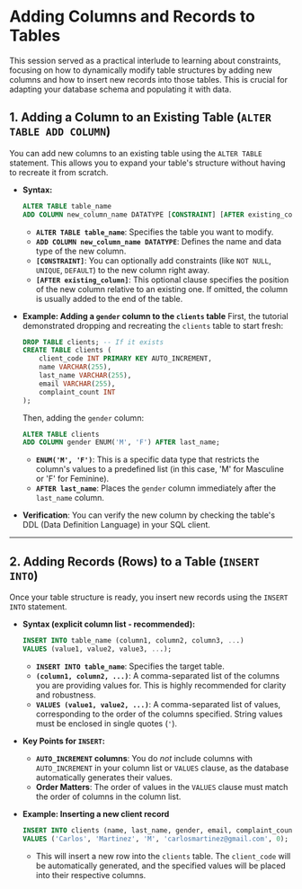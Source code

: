 # Adding Columns and Records to Tables

This session served as a practical interlude to learning about constraints, focusing on how to dynamically modify table structures by adding new columns and how to insert new records into those tables. This is crucial for adapting your database schema and populating it with data.

## 1. Adding a Column to an Existing Table (`ALTER TABLE ADD COLUMN`)

You can add new columns to an existing table using the `ALTER TABLE` statement. This allows you to expand your table's structure without having to recreate it from scratch.

- **Syntax:**

  ```sql
  ALTER TABLE table_name
  ADD COLUMN new_column_name DATATYPE [CONSTRAINT] [AFTER existing_column];
  ```

  - **`ALTER TABLE table_name`**: Specifies the table you want to modify.
  - **`ADD COLUMN new_column_name DATATYPE`**: Defines the name and data type of the new column.
  - **`[CONSTRAINT]`**: You can optionally add constraints (like `NOT NULL`, `UNIQUE`, `DEFAULT`) to the new column right away.
  - **`[AFTER existing_column]`**: This optional clause specifies the position of the new column relative to an existing one. If omitted, the column is usually added to the end of the table.

- **Example: Adding a `gender` column to the `clients` table**
  First, the tutorial demonstrated dropping and recreating the `clients` table to start fresh:

  ```sql
  DROP TABLE clients; -- If it exists
  CREATE TABLE clients (
      client_code INT PRIMARY KEY AUTO_INCREMENT,
      name VARCHAR(255),
      last_name VARCHAR(255),
      email VARCHAR(255),
      complaint_count INT
  );
  ```

  Then, adding the `gender` column:

  ```sql
  ALTER TABLE clients
  ADD COLUMN gender ENUM('M', 'F') AFTER last_name;
  ```

  - **`ENUM('M', 'F')`**: This is a specific data type that restricts the column's values to a predefined list (in this case, 'M' for Masculine or 'F' for Feminine).
  - **`AFTER last_name`**: Places the `gender` column immediately after the `last_name` column.

- **Verification**: You can verify the new column by checking the table's DDL (Data Definition Language) in your SQL client.

---

## 2. Adding Records (Rows) to a Table (`INSERT INTO`)

Once your table structure is ready, you insert new records using the `INSERT INTO` statement.

- **Syntax (explicit column list - recommended):**

  ```sql
  INSERT INTO table_name (column1, column2, column3, ...)
  VALUES (value1, value2, value3, ...);
  ```

  - **`INSERT INTO table_name`**: Specifies the target table.
  - **`(column1, column2, ...)`**: A comma-separated list of the columns you are providing values for. This is highly recommended for clarity and robustness.
  - **`VALUES (value1, value2, ...)`**: A comma-separated list of values, corresponding to the order of the columns specified. String values must be enclosed in single quotes (`'`).

- **Key Points for `INSERT`:**

  - **`AUTO_INCREMENT` columns**: You do _not_ include columns with `AUTO_INCREMENT` in your column list or `VALUES` clause, as the database automatically generates their values.
  - **Order Matters**: The order of values in the `VALUES` clause must match the order of columns in the column list.

- **Example: Inserting a new client record**
  ```sql
  INSERT INTO clients (name, last_name, gender, email, complaint_count)
  VALUES ('Carlos', 'Martinez', 'M', 'carlosmartinez@gmail.com', 0);
  ```
  - This will insert a new row into the `clients` table. The `client_code` will be automatically generated, and the specified values will be placed into their respective columns.
